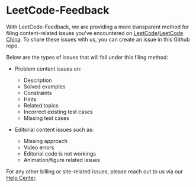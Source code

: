# LeetCode-Feedback



With LeetCode-Feedback, we are providing a more transparent method for filing content-related issues you've encountered on [LeetCode](https://leetcode.com)/[LeetCode China](https://leetcode.cn). To share these issues with us, you can create an issue in this Github repo.

Below are the types of issues that will fall under this filing method:

* Problem content issues on:
    * Description
    * Solved examples
    * Constraints
    * Hints
    * Related topics
    * Incorrect existing test cases
    * Missing test cases

* Editorial content issues such as:
    * Missing approach
    * Video errors
    * Editorial code is not workings
    * Animation/figure related issues

For any other billing or site-related issues, please reach out to us via our [Help Center](https://support.leetcode.com/hc/en-us).

